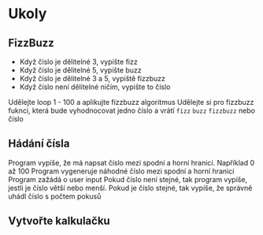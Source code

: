 ﻿# Ukoly


## FizzBuzz

- Když číslo je dělitelné 3, vypište fizz
- Když číslo je dělitelné 5, vypište buzz
- Když číslo je dělitelné 3 a 5, vypiště fizzbuzz
- Když číslo není dělitelné ničím, vypište to číslo

Udělejte loop 1 - 100 a aplikujte fizzbuzz algoritmus
Udělejte si pro fizzbuzz fuknci, která bude vyhodnocovat jedno číslo a vrátí `fizz` `buzz` `fizzbuzz` nebo číslo

## Hádání čísla

Program vypíše, že má napsat číslo mezi spodní a horní hranicí. Například 0 až 100
Program vygeneruje náhodné číslo mezi spodní a horní hranicí
Program zažádá o user input 
Pokud číslo není stejné, tak program  vypíše, jestli je číslo větší nebo menší.
Pokud je číslo stejné, tak vypíše, že správně uhádl číslo s počtem pokusů

## Vytvořte kalkulačku

